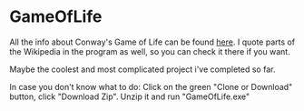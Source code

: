 # GameOfLife

All the info about Conway's Game of Life can be found [here](https://en.wikipedia.org/wiki/Conway%27s_Game_of_Life). I quote parts of the Wikipedia in the program as well, so you can check it there if you want.

Maybe the coolest and most complicated project i've completed so far.

In case you don't know what to do: Click on the green "Clone or Download" button, click "Download Zip". Unzip it and run "GameOfLife.exe"
